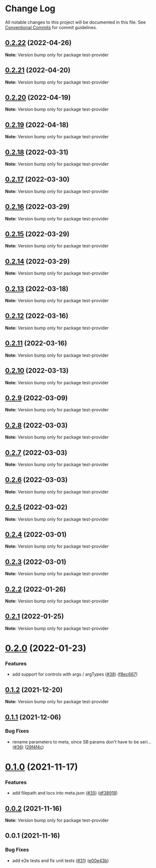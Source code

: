 # Change Log

All notable changes to this project will be documented in this file.
See [Conventional Commits](https://conventionalcommits.org) for commit guidelines.

## [0.2.22](https://github.com/tajo/ladle/compare/test-provider@0.2.21...test-provider@0.2.22) (2022-04-26)

**Note:** Version bump only for package test-provider

## [0.2.21](https://github.com/tajo/ladle/compare/test-provider@0.2.20...test-provider@0.2.21) (2022-04-20)

**Note:** Version bump only for package test-provider

## [0.2.20](https://github.com/tajo/ladle/compare/test-provider@0.2.19...test-provider@0.2.20) (2022-04-19)

**Note:** Version bump only for package test-provider

## [0.2.19](https://github.com/tajo/ladle/compare/test-provider@0.2.18...test-provider@0.2.19) (2022-04-18)

**Note:** Version bump only for package test-provider

## [0.2.18](https://github.com/tajo/ladle/compare/test-provider@0.2.17...test-provider@0.2.18) (2022-03-31)

**Note:** Version bump only for package test-provider

## [0.2.17](https://github.com/tajo/ladle/compare/test-provider@0.2.16...test-provider@0.2.17) (2022-03-30)

**Note:** Version bump only for package test-provider

## [0.2.16](https://github.com/tajo/ladle/compare/test-provider@0.2.15...test-provider@0.2.16) (2022-03-29)

**Note:** Version bump only for package test-provider

## [0.2.15](https://github.com/tajo/ladle/compare/test-provider@0.2.14...test-provider@0.2.15) (2022-03-29)

**Note:** Version bump only for package test-provider

## [0.2.14](https://github.com/tajo/ladle/compare/test-provider@0.2.13...test-provider@0.2.14) (2022-03-29)

**Note:** Version bump only for package test-provider

## [0.2.13](https://github.com/tajo/ladle/compare/test-provider@0.2.12...test-provider@0.2.13) (2022-03-18)

**Note:** Version bump only for package test-provider

## [0.2.12](https://github.com/tajo/ladle/compare/test-provider@0.2.11...test-provider@0.2.12) (2022-03-16)

**Note:** Version bump only for package test-provider

## [0.2.11](https://github.com/tajo/ladle/compare/test-provider@0.2.10...test-provider@0.2.11) (2022-03-16)

**Note:** Version bump only for package test-provider

## [0.2.10](https://github.com/tajo/ladle/compare/test-provider@0.2.9...test-provider@0.2.10) (2022-03-13)

**Note:** Version bump only for package test-provider

## [0.2.9](https://github.com/tajo/ladle/compare/test-provider@0.2.8...test-provider@0.2.9) (2022-03-09)

**Note:** Version bump only for package test-provider

## [0.2.8](https://github.com/tajo/ladle/compare/test-provider@0.2.7...test-provider@0.2.8) (2022-03-03)

**Note:** Version bump only for package test-provider

## [0.2.7](https://github.com/tajo/ladle/compare/test-provider@0.2.6...test-provider@0.2.7) (2022-03-03)

**Note:** Version bump only for package test-provider

## [0.2.6](https://github.com/tajo/ladle/compare/test-provider@0.2.5...test-provider@0.2.6) (2022-03-03)

**Note:** Version bump only for package test-provider

## [0.2.5](https://github.com/tajo/ladle/compare/test-provider@0.2.4...test-provider@0.2.5) (2022-03-02)

**Note:** Version bump only for package test-provider

## [0.2.4](https://github.com/tajo/ladle/compare/test-provider@0.2.3...test-provider@0.2.4) (2022-03-01)

**Note:** Version bump only for package test-provider

## [0.2.3](https://github.com/tajo/ladle/compare/test-provider@0.2.2...test-provider@0.2.3) (2022-03-01)

**Note:** Version bump only for package test-provider

## [0.2.2](https://github.com/tajo/ladle/compare/test-provider@0.2.1...test-provider@0.2.2) (2022-01-26)

**Note:** Version bump only for package test-provider

## [0.2.1](https://github.com/tajo/ladle/compare/test-provider@0.2.0...test-provider@0.2.1) (2022-01-25)

**Note:** Version bump only for package test-provider

# [0.2.0](https://github.com/tajo/ladle/compare/test-provider@0.1.2...test-provider@0.2.0) (2022-01-23)

### Features

- add support for controls with args / argTypes ([#38](https://github.com/tajo/ladle/issues/38)) ([f8ec667](https://github.com/tajo/ladle/commit/f8ec6679fe7fcd508ca445dbca449549920caba8))

## [0.1.2](https://github.com/tajo/ladle/compare/test-provider@0.1.1...test-provider@0.1.2) (2021-12-20)

**Note:** Version bump only for package test-provider

## [0.1.1](https://github.com/tajo/ladle/compare/test-provider@0.1.0...test-provider@0.1.1) (2021-12-06)

### Bug Fixes

- rename parameters to meta, since SB params don't have to be seri… ([#36](https://github.com/tajo/ladle/issues/36)) ([29f4f4c](https://github.com/tajo/ladle/commit/29f4f4c596dddc3cce059d4292b51938eaa978d7))

# [0.1.0](https://github.com/tajo/ladle/compare/test-provider@0.0.2...test-provider@0.1.0) (2021-11-17)

### Features

- add filepath and locs into meta.json ([#35](https://github.com/tajo/ladle/issues/35)) ([df38918](https://github.com/tajo/ladle/commit/df3891850ed5db10c03baac97b423e54baa87821))

## [0.0.2](https://github.com/tajo/ladle/compare/test-provider@0.0.1...test-provider@0.0.2) (2021-11-16)

**Note:** Version bump only for package test-provider

## 0.0.1 (2021-11-16)

### Bug Fixes

- add e2e tests and fix unit tests ([#31](https://github.com/tajo/ladle/issues/31)) ([e00e43b](https://github.com/tajo/ladle/commit/e00e43be76b1385b0a72fe44bd71029925c873e1))
